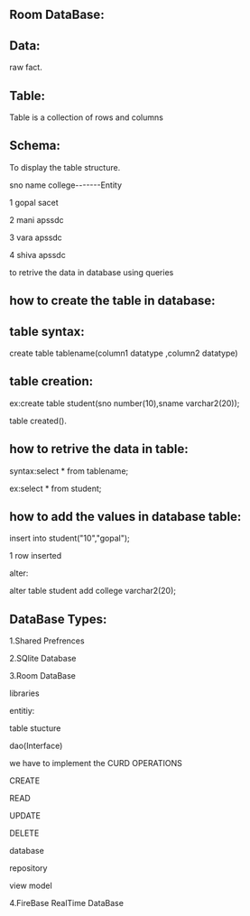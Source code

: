 

Room DataBase:
--------------

Data:
----
raw fact.

Table:
------
Table is a collection of rows and columns

Schema:
-------
To display the table structure.

sno name college-------Entity

1   gopal  sacet

2   mani   apssdc

3   vara   apssdc

4   shiva  apssdc


to retrive the data in database using queries


how to create the table in database:
-----------------------------------

table syntax:
-----------

create table tablename(column1 datatype ,column2 datatype)

table creation:
-------------
ex:create table student(sno number(10),sname varchar2(20));

table created().

how to retrive the data in table:
---------------------------------
syntax:select * from tablename;

ex:select * from student;

how to add the values in database table:
---------------------------------------
insert into student("10","gopal");

1 row inserted

alter:

alter table student add college varchar2(20);


DataBase Types:
--------------

1.Shared Prefrences

2.SQlite Database

3.Room DataBase

libraries

entitiy:

table stucture

dao(Interface)

we have to implement the CURD OPERATIONS

CREATE

READ

UPDATE

DELETE


database


repository

view model

4.FireBase RealTime DataBase






		










